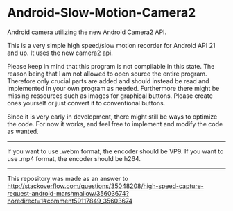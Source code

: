 # Android-Slow-Motion-Camera2
Android camera utilizing the new Android Camera2 API.

This is a very simple high speed/slow motion recorder for Android API 21 and up. It uses the new camera2 api.

Please keep in mind that this program is not compilable in this state. The reason being that I am not allowed to open source the entire program. Therefore only crucial parts are added and should instead be read and implemented in your own program as needed.
Furthermore there might be missing ressources such as images for graphical buttons. Please create ones yourself or just convert it to conventional buttons.

Since it is very early in development, there might still be ways to optimize the code. For now it works, and feel free to implement and modify the code as wanted.

---
If you want to use .webm format, the encoder should be VP9.
If you want to use .mp4 format, the encoder should be h264.

---
This repository was made as an answer to http://stackoverflow.com/questions/35048208/high-speed-capture-request-android-marshmallow/35603674?noredirect=1#comment59117849_35603674 

